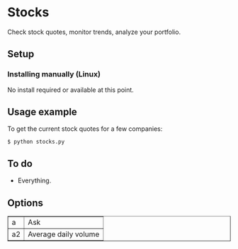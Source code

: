 Stocks
======
Check stock quotes, monitor trends, analyze your portfolio.

Setup
-----
### Installing manually (Linux)

No install required or available at this point.

Usage example
-------------

To get the current stock quotes for a few companies:

    $ python stocks.py

To do
-----

* Everything.

Options
-------

<table border="1">
<tr>
<td>a</td>
<td>Ask</td>
</tr>
<tr>
<td>a2</td>
<td>Average daily volume</td>
</tr>
</table>
